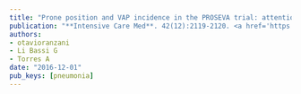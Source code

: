 ```yaml
---
title: "Prone position and VAP incidence in the PROSEVA trial: attention to the causal question when interpreting competing risk analysis"
publication: "**Intensive Care Med**. 42(12):2119-2120. <a href='https://doi.org/10.1007/s00134-016-4469-2' target='_blank' rel='noopener noreferrer'>10.1007/s00134-016-4469-2</a>"
authors:
- otavioranzani
- Li Bassi G
- Torres A
date: "2016-12-01"
pub_keys: [pneumonia]
---
```

